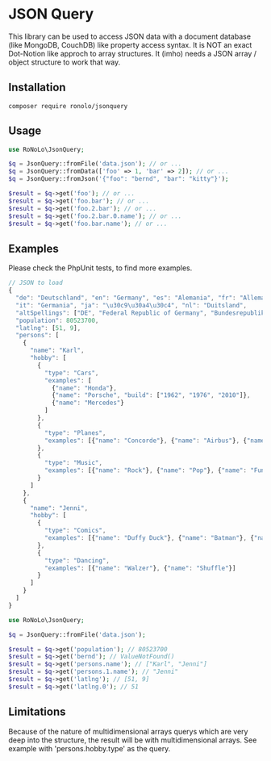 # JSON Query

This library can be used to access JSON data with a document database (like MongoDB, CouchDB) 
like property access syntax. It is NOT an exact Dot-Notion like approch to array structures. It
(imho) needs a JSON array / object structure to work that way. 

## Installation

```
composer require ronolo/jsonquery
```

## Usage

```php
use RoNoLo\JsonQuery;

$q = JsonQuery::fromFile('data.json'); // or ...
$q = JsonQuery::fromData(['foo' => 1, 'bar' => 2]); // or ...
$q = JsonQuery::fromJson('{"foo": "bernd", "bar": "kitty"}');

$result = $q->get('foo'); // or ...
$result = $q->get('foo.bar'); // or ...
$result = $q->get('foo.2.bar'); // or ...
$result = $q->get('foo.2.bar.0.name'); // or ...
$result = $q->get('foo.bar.name'); // or ...
```

## Examples

Please check the PhpUnit tests, to find more examples.

```javascript
// JSON to load
{
  "de": "Deutschland", "en": "Germany", "es": "Alemania", "fr": "Allemagne",
  "it": "Germania", "ja": "\u30c9\u30a4\u30c4", "nl": "Duitsland",
  "altSpellings": ["DE", "Federal Republic of Germany", "Bundesrepublik Deutschland"],
  "population": 80523700,
  "latlng": [51, 9],
  "persons": [
    {
      "name": "Karl",
      "hobby": [
        {
          "type": "Cars",
          "examples": [
            {"name": "Honda"},
            {"name": "Porsche", "build": ["1962", "1976", "2010"]},
            {"name": "Mercedes"}
          ]
        },
        {
          "type": "Planes",
          "examples": [{"name": "Concorde"}, {"name": "Airbus"}, {"name": "Tupolev"}]
        },
        {
          "type": "Music",
          "examples": [{"name": "Rock"}, {"name": "Pop"}, {"name": "Funk"}]
        }
      ]
    },
    {
      "name": "Jenni",
      "hobby": [
        {
          "type": "Comics",
          "examples": [{"name": "Duffy Duck"}, {"name": "Batman"}, {"name": "Superman"}]
        },
        {
          "type": "Dancing",
          "examples": [{"name": "Walzer"}, {"name": "Shuffle"}]
        }
      ]
    }
  ]
}
```
 
```php
use RoNoLo\JsonQuery;

$q = JsonQuery::fromFile('data.json');

$result = $q->get('population'); // 80523700
$result = $q->get('bernd'); // ValueNotFound()
$result = $q->get('persons.name'); // ["Karl", "Jenni"]
$result = $q->get('persons.1.name'); // "Jenni"
$result = $q->get('latlng'); // [51, 9]
$result = $q->get('latlng.0'); // 51
```
## Limitations

Because of the nature of multidimensional arrays querys which are very deep into the structure, the 
result will be with multidimensional arrays. See example with 'persons.hobby.type' as the query. 

